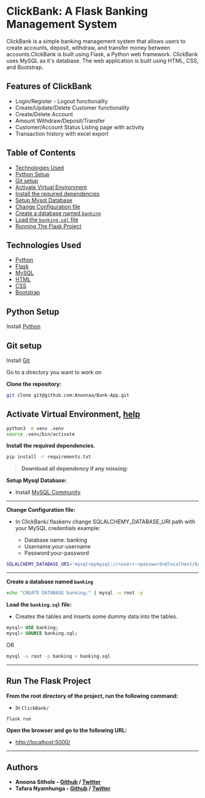 # ClickBank: A Flask Banking Management System

ClickBank is a simple banking management system that allows users to create accounts, deposit, withdraw, and transfer money between accounts.ClickBank is built using Flask, a Python web framework. ClickBank uses MySQL as it's database. The web application is built using HTML, CSS, and Bootstrap.

## Features of ClickBank

* Login/Register - Logout functionality
* Create/Update/Delete Customer functionality
* Create/Delete Account
* Amount Withdraw/Deposit/Transfer
* Customer/Account Status Listing page with activity
* Transaction history with excel export

## Table of Contents

- [Technologies Used](#technologies-used)
- [Python Setup](#python-setup)
- [Git setup](#git-setup)
- [Activate Virtual Environment](#activate-virtual-environment-help)
- [Install the required dependencies](#install-the-required-dependencies)
- [Setup Mysql Database](#setup-mysql-database)
- [Change Configuration file](#change-configuration-file)
- [Create a database named `banking`](#create-a-database-named-banking)
- [Load the `banking.sql` file](#load-the-bankingsql-file)
- [Running The Flask Project](#run-the-flask-project)

## Technologies Used

* [Python](https://www.python.org/)
* [Flask](https://flask.palletsprojects.com/en/2.0.x/)
* [MySQL](https://www.mysql.com/)
* [HTML](https://html.spec.whatwg.org/multipage/)
* [CSS](https://www.w3.org/Style/CSS/Overview.en.html)
* [Bootstrap](https://getbootstrap.com/)


## Python Setup

Install [Python](https://www.python.org/downloads/)

## Git setup

Install [Git](https://git-scm.com/)

Go to a directory you want to work on

**Clone the repository:**

```bash
git clone git@github.com:Anoonaa/Bank-App.git
```

## Activate Virtual Environment, [help](https://packaging.python.org/guides/installing-using-pip-and-virtual-environments/)

```bash
python3 -m venv .venv
source .venv/bin/activate
```

**Install the required dependencies.**

```bash
pip install -r requirements.txt
```

> **Download all dependency if any missing:**

**Setup Mysql Database:**

- Install [MySQL Community](https://dev.mysql.com/downloads/)
____

**Change Configuration file:**

- In ClickBank/.flaskenv change SQLALCHEMY_DATABASE_URI path with your MySQL credentials example:

    - Database name: banking
    - Username:your-username
    - Password:your-password

```bash
SQLALCHEMY_DATABASE_URI='mysql+pymysql://<user>:<password>@localhost/banking'
```
____

**Create a database named `banking`**

```bash
echo "CREATE DATABASE banking;" | mysql -u root -p
```

**Load the `banking.sql` file:**

- Creates the tables and inserts some dummy data into the tables.

```sql
mysql> USE banking;
mysql> SOURCE banking.sql;
```

OR

```bash
mysql -u root -p banking < banking.sql
```
____

## Run The Flask Project

**From the root directory of the project, run the following command:**

- In `ClickBank/`

```bash
flask run
```

**Open the browser and go to the following URL:**

- [http://localhost:5000/](http://localhost:5000/)
____

## Authors

- **Anoona Sithole - [Github](https://github.com/Anoonaa) / [Twitter](https://twitter.com/AnoonaSithole)**
- **Tafara Nyamhunga - [Github](https://github.com/Tafara-N) / [Twitter](https://twitter.com/tafaranyamhunga)**
